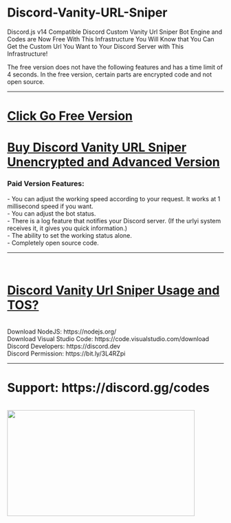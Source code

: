 # Discord-Vanity-URL-Sniper
Discord.js v14 Compatible Discord Custom Vanity Url Sniper Bot Engine and Codes are Now Free With This Infrastructure You Will Know that You Can Get the Custom Url You Want to Your Discord Server with This Infrastructure!
<br>
<p>The free version does not have the following features and has a time limit of 4 seconds. In the free version, certain parts are encrypted code and not open source.</p>
<hr>
<h1><a href="https://codeshare.me/c/t0w76lzdqc3ocnnl">Click Go Free Version</a></h1>
<h1><a href="https://codeshare.me/c/mqtvkw691wmmoq35">Buy Discord Vanity URL Sniper Unencrypted and Advanced Version</a></h1>
<h3>Paid Version Features:</h3>
- You can adjust the working speed according to your request. It works at 1 millisecond speed if you want.<br>
- You can adjust the bot status.<br>
- There is a log feature that notifies your Discord server. (If the urlyi system receives it, it gives you quick information.)<br>
- The ability to set the working status alone.<br>
- Completely open source code.
<hr>
<br>
<h1><a href="https://blog.codeshare.me/2023/12/discord-vanity-url-sniper-usage.html">Discord Vanity Url Sniper Usage and TOS?</a></h1>
<br>
Download NodeJS: https://nodejs.org/<br>
Download Visual Studio Code: https://code.visualstudio.com/download<br>
Discord Developers: https://discord.dev<br>
Discord Permission: https://bit.ly/3L4RZpi<br>
<hr>
<h1>Support: https://discord.gg/codes</h1><br>
<img border="0" data-original-height="720" data-original-width="1280" height="246" loading="lazy" src="https://blogger.googleusercontent.com/img/b/R29vZ2xl/AVvXsEiAYrfR0tznF8-BrEegBC56fB4Klhy3ldagpbsBKZS153VaoHJKg-jYl0e6iJaHCUdMug1YWLFLmHASOetKIlCQajAKJJ9pUuBZTggmZROBLnorcJ5d6po4hVh2vitrTmpgTPfXgixif5c6LXyKLDML9dYvZsDLjnBdiSnAMEZ7KSzZq3cmKV8ju7LmIIo/w436-h246-rw/discord-vanity-url-sniper-umutxyp.jpeg" width="436">


